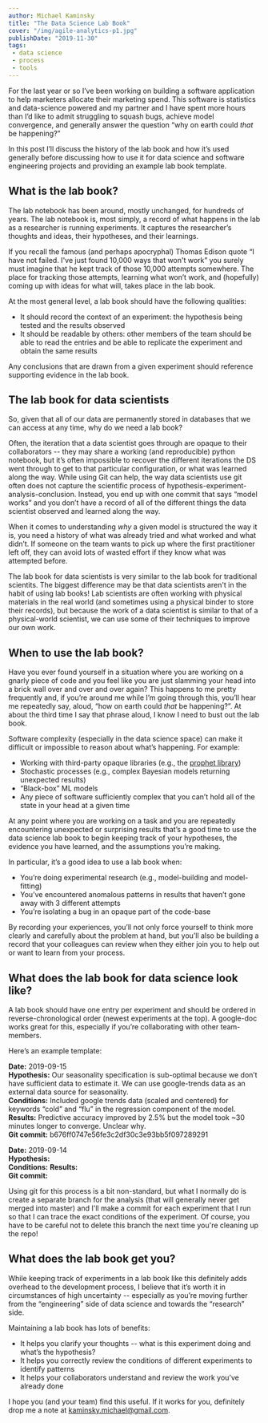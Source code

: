 ```yaml
---
author: Michael Kaminsky
title: "The Data Science Lab Book"
cover: "/img/agile-analytics-p1.jpg"
publishDate: "2019-11-30"
tags: 
 - data science 
 - process
 - tools
---
```


For the last year or so I’ve been working on building a software application to help marketers allocate their marketing spend. This software is statistics and data-science powered and my partner and I have spent more hours than I’d like to admit struggling to squash bugs, achieve model convergence, and generally answer the question “why on earth could *_that_* be happening?”

In this post I’ll discuss the history of the lab book and how it’s used generally before discussing how to use it for data science and software engineering projects and providing an example lab book template.

## What is the lab book?

The lab notebook has been around, mostly unchanged, for hundreds of years. The lab notebook is, most simply, a record of what happens in the lab as a researcher is running experiments. It captures the researcher’s thoughts and ideas, their hypotheses, and their learnings.

If you recall the famous (and perhaps apocryphal) Thomas Edison quote “I have not failed. I've just found 10,000 ways that won't work” you surely must imagine that he kept track of those 10,000 attempts somewhere. The place for tracking those attempts, learning what won’t work, and (hopefully) coming up with ideas for what will, takes place in the lab book.

At the most general level, a lab book should have the following qualities:

* It should record the context of an experiment: the hypothesis being tested and the results observed
* It should be readable by others: other members of the team should be able to read the entries and be able to replicate the experiment and obtain the same results

Any conclusions that are drawn from a given experiment should reference supporting evidence in the lab book.

## The lab book for data scientists

So, given that all of our data are permanently stored in databases that we can access at any time, why do we need a lab book?

Often, the iteration that a data scientist goes through are opaque to their collaborators -- they may share a working (and reproducible) python notebook, but it’s often impossible to recover the different iterations the DS went through to get to that particular configuration, or what was learned along the way. While using Git can help, the way data scientists use git often does not capture the scientific process of hypothesis-experiment-analysis-conclusion. Instead, you end up with one commit that says “model works” and you don’t have a record of all of the different things the data scientist observed and learned along the way.

When it comes to understanding *_why_* a given model is structured the way it is, you need a history of what was already tried and what worked and what didn’t. If someone on the team wants to pick up where the first practitioner left off, they can avoid lots of wasted effort if they know what was attempted before.

The lab book for data scientists is very similar to the lab book for traditional scientits. The biggest difference may be that data scientists aren't in the habit of using lab books! Lab scientists are often working with physical materials in the real world (and sometimes using a physical binder to store their records), but because the work of a data scientist is similar to that of a physical-world scientist, we can use some of their techniques to improve our own work. 

## When to use the lab book?

Have you ever found yourself in a situation where you are working on a gnarly piece of code and you feel like you are just slamming your head into a brick wall over and over and over again? This happens to me pretty frequently and, if you’re around me while I’m going through this, you’ll hear me repeatedly say, aloud, “how on earth could *_that_* be happening?”. At about the third time I say that phrase aloud, I know I need to bust out the lab book.

Software complexity (especially in the data science space) can make it difficult or impossible to reason about what’s happening. For example:

* Working with third-party opaque libraries (e.g., the [prophet library](https://facebook.github.io/prophet/docs/quick_start.html#r-api))
* Stochastic processes (e.g., complex Bayesian models returning unexpected results)
* “Black-box” ML models
* Any piece of software sufficiently complex that you can’t hold all of the state in your head at a given time

At any point where you are working on a task and you are repeatedly encountering unexpected or surprising results that’s a good time to use the data science lab book to begin keeping track of your hypotheses, the evidence you have learned, and the assumptions you’re making.

In particular, it’s a good idea to use a lab book when:

* You’re doing experimental research (e.g., model-building and model-fitting)
* You’ve encountered anomalous patterns in results that haven’t gone away with 3 different attempts
* You’re isolating a bug in an opaque part of the code-base

By recording your experiences, you’ll not only force yourself to think more clearly and carefully about the problem at hand, but you’ll also be building a record that your colleagues can review when they either join you to help out or want to learn from your process.

## What does the lab book for data science look like?

A lab book should have one entry per experiment and should be ordered in reverse-chronological order (newest experiments at the top). A google-doc works great for this, especially if you’re collaborating with other team-members.

Here’s an example template:

**Date:** 2019-09-15  
**Hypothesis:** Our seasonality specification is sub-optimal because we don’t have sufficient data to estimate it. We can use google-trends data as an external data source for seasonality.  
**Conditions:** Included google trends data (scaled and centered) for keywords “cold” and “flu” in the regression component of the model.  
**Results:** Predictive accuracy improved by 2.5% but the model took ~30 minutes longer to converge. Unclear why.  
**Git commit:** b676ff0747e56fe3c2df30c3e93bb5f097289291

**Date:** 2019-09-14  
**Hypothesis:**  
**Conditions:** 
**Results:**   
**Git commit:**  

Using git for this process is a bit non-standard, but what I normally do is create a separate branch for the analysis (that will generally never get merged into master) and I'll make a commit for each experiment that I run so that I can trace the exact conditions of the experiment. Of course, you have to be careful not to delete this branch the next time you're cleaning up the repo!

## What does the lab book get you?

While keeping track of experiments in a lab book like this definitely adds overhead to the development process, I believe that it’s worth it in circumstances of high uncertainty -- especially as you’re moving further from the “engineering” side of data science and towards the “research” side.

Maintaining a lab book has lots of benefits:

* It helps you clarify your thoughts -- what is this experiment doing and what’s the hypothesis?
* It helps you correctly review the conditions of different experiments to identify patterns
* It helps your collaborators understand and review the work you’ve already done

I hope you (and your team) find this useful. If it works for you, definitely drop me a note at [kaminsky.michael@gmail.com](mailto:kaminsky.michael@gmail.com).

